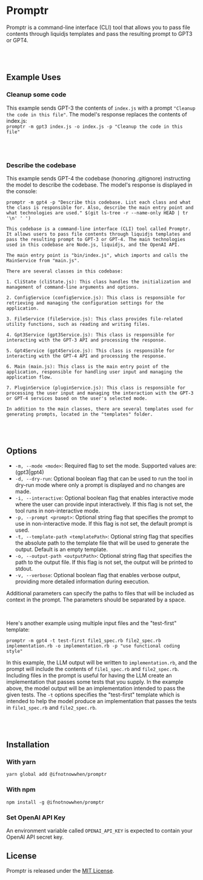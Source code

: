 # Promptr

Promptr is a command-line interface (CLI) tool that allows you to pass file contents through liquidjs templates and pass the resulting prompt to GPT3 or GPT4.

<br /><br />
## Example Uses


### Cleanup some code
This example sends GPT-3 the contents of `index.js` with a prompt `"Cleanup the code in this file"`. The model's response replaces the contents of index.js: 
<br />
`promptr -m gpt3 index.js -o index.js -p "Cleanup the code in this file"`

<br /><br />
### Describe the codebase
This example sends GPT-4 the codebase (honoring .gitignore) instructing the model to describe the codebase. The model's response is displayed in the console: 
```
promptr -m gpt4 -p "Describe this codebase. List each class and what the class is responsible for. Also, describe the main entry point and what technologies are used." $(git ls-tree -r --name-only HEAD | tr '\n' ' ')

This codebase is a command-line interface (CLI) tool called Promptr. It allows users to pass file contents through liquidjs templates and pass the resulting prompt to GPT-3 or GPT-4. The main technologies used in this codebase are Node.js, liquidjs, and the OpenAI API.

The main entry point is "bin/index.js", which imports and calls the MainService from "main.js".

There are several classes in this codebase:

1. CliState (cliState.js): This class handles the initialization and management of command-line arguments and options.

2. ConfigService (configService.js): This class is responsible for retrieving and managing the configuration settings for the application.

3. FileService (fileService.js): This class provides file-related utility functions, such as reading and writing files.

4. Gpt3Service (gpt3Service.js): This class is responsible for interacting with the GPT-3 API and processing the response.

5. Gpt4Service (gpt4Service.js): This class is responsible for interacting with the GPT-4 API and processing the response.

6. Main (main.js): This class is the main entry point of the application, responsible for handling user input and managing the application flow.

7. PluginService (pluginService.js): This class is responsible for processing the user input and managing the interaction with the GPT-3 or GPT-4 services based on the user's selected mode.

In addition to the main classes, there are several templates used for generating prompts, located in the "templates" folder.

```

<br /><br />

## Options
- `-m, --mode <mode>`: Required flag to set the mode. Supported values are: (gpt3|gpt4)
- `-d, --dry-run`: Optional boolean flag that can be used to run the tool in dry-run mode where only a prompt is displayed and no changes are made.
- `-i, --interactive`: Optional boolean flag that enables interactive mode where the user can provide input interactively. If this flag is not set, the tool runs in non-interactive mode.
- `-p, --prompt <prompt>`: Optional string flag that specifies the prompt to use in non-interactive mode. If this flag is not set, the default prompt is used.
- `-t, --template-path <templatePath>`: Optional string flag that specifies the absolute path to the template file that will be used to generate the output. Default is an empty template.
- `-o, --output-path <outputPath>`: Optional string flag that specifies the path to the output file. If this flag is not set, the output will be printed to stdout.
- `-v, --verbose`: Optional boolean flag that enables verbose output, providing more detailed information during execution.


Additional parameters can specify the paths to files that will be included as context in the prompt. The parameters should be separated by a space.

<br />

Here's another example using multiple input files and the "test-first" template:
```
promptr -m gpt4 -t test-first file1_spec.rb file2_spec.rb implementation.rb -o implementation.rb -p "use functional coding style"
```


In this example, the LLM output will be written to `implementation.rb`, and the prompt will include the contents of `file1_spec.rb` and `file2_spec.rb`. Including files in the prompt is useful for having the LLM create an implementation that passes some tests that you supply. In the example above, the model output will be an implementation intended to pass the given tests. The `-t` options specifies the "test-first" template which is intended to help the model produce an implementation that passes the tests in `file1_spec.rb` and `file2_spec.rb`.

<br /><br />
## Installation

### With yarn
```
yarn global add @ifnotnowwhen/promptr
```

### With npm
```
npm install -g @ifnotnowwhen/promptr
```

### Set OpenAI API Key
An environment variable called `OPENAI_API_KEY` is expected to contain your OpenAI API secret key.


## License

Promptr is released under the [MIT License](https://opensource.org/licenses/MIT).


